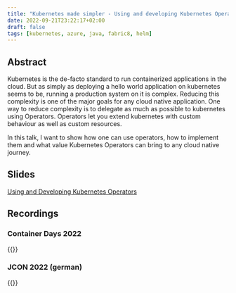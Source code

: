 ```yaml
---
title: "Kubernetes made simpler - Using and developing Kubernetes Operators"
date: 2022-09-21T23:22:17+02:00
draft: false
tags: [kubernetes, azure, java, fabric8, helm]
---
```

## Abstract

Kubernetes is the de-facto standard to run containerized applications in the cloud. But as simply as deploying a hello world application on kubernetes seems to be, running a production system on it is complex. Reducing this complexity is one of the major goals for any cloud native application.
One way to reduce complexity is to delegate as much as possible to kubernetes using Operators. Operators let you extend kubernetes with custom behaviour as well as custom resources.

In this talk, I want to show how one can use operators, how to implement them and what value Kubernetes Operators can bring to any cloud native journey.

## Slides
[Using and Developing Kubernetes Operators](https://speakerdeck.com/etone/using-and-developing-k8s-operators "Slides")
## Recordings

### Container Days 2022
{{<youtube DtWCwGMqzao>}}
### JCON 2022 (german)
{{<youtube Zo6P-JrVneo>}}
